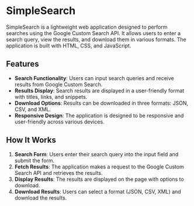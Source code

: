 # SimpleSearch

SimpleSearch is a lightweight web application designed to perform searches using the Google Custom Search API. It allows users to enter a search query, view the results, and download them in various formats. The application is built with HTML, CSS, and JavaScript.

## Features

- **Search Functionality**: Users can input search queries and receive results from Google Custom Search.
- **Results Display**: Search results are displayed in a user-friendly format with titles, links, and snippets.
- **Download Options**: Results can be downloaded in three formats: JSON, CSV, and XML.
- **Responsive Design**: The application is designed to be responsive and user-friendly across various devices.

## How It Works

1. **Search Form**: Users enter their search query into the input field and submit the form.
2. **Fetch Results**: The application makes a request to the Google Custom Search API and retrieves the results.
3. **Display Results**: The results are displayed on the page with options to download.
4. **Download Results**: Users can select a format (JSON, CSV, XML) and download the results.
